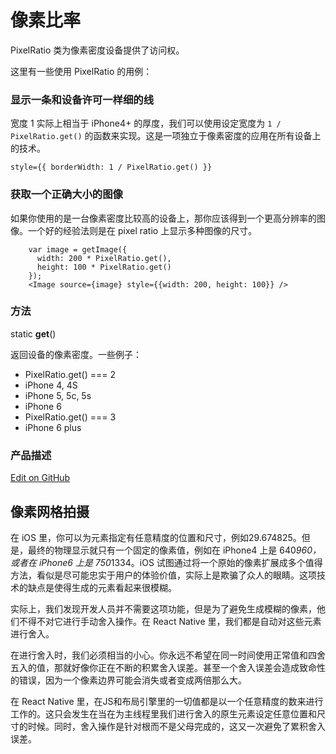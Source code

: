 # 像素比率 

PixelRatio 类为像素密度设备提供了访问权。

这里有一些使用 PixelRatio 的用例： 

### 显示一条和设备许可一样细的线 

宽度 1 实际上相当于 iPhone4+ 的厚度，我们可以使用设定宽度为 `1 / PixelRatio.get()` 的函数来实现。这是一项独立于像素密度的应用在所有设备上的技术。 

```
style={{ borderWidth: 1 / PixelRatio.get() }}
```

### 获取一个正确大小的图像 

如果你使用的是一台像素密度比较高的设备上，那你应该得到一个更高分辨率的图像。一个好的经验法则是在 pixel ratio 上显示多种图像的尺寸。

```
    var image = getImage({
	  width: 200 * PixelRatio.get(),
	  height: 100 * PixelRatio.get()
	});
    <Image source={image} style={{width: 200, height: 100}} />
```

### 方法 

static **get**()

返回设备的像素密度。一些例子：

- PixelRatio.get() === 2
 - iPhone 4, 4S
 - iPhone 5, 5c, 5s
 - iPhone 6
- PixelRatio.get() === 3
 - iPhone 6 plus

### 产品描述 

[Edit on GitHub](https://github.com/facebook/react-native/blob/master/docs/PixelRatio.md)

## 像素网格拍摄 

在 iOS 里，你可以为元素指定有任意精度的位置和尺寸，例如29.674825。但是，最终的物理显示就只有一个固定的像素值，例如在 iPhone4 上是 640*960，或者在 iPhone6 上是 750*1334。iOS 试图通过将一个原始的像素扩展成多个值得方法，看似是尽可能忠实于用户的体验价值，实际上是欺骗了众人的眼睛。这项技术的缺点是使得生成的元素看起来很模糊。

实际上，我们发现开发人员并不需要这项功能，但是为了避免生成模糊的像素，他们不得不对它进行手动舍入操作。在 React Native 里，我们都是自动对这些元素进行舍入。

在进行舍入时，我们必须相当的小心。你永远不希望在同一时间使用正常值和四舍五入的值，那就好像你正在不断的积累舍入误差。甚至一个舍入误差会造成致命性的错误，因为一个像素边界可能会消失或者变成两倍那么大。

在 React Native 里，在JS和布局引擎里的一切值都是以一个任意精度的数来进行工作的。这只会发生在当在为主线程里我们进行舍入的原生元素设定任意位置和尺寸的时候。同时，舍入操作是针对根而不是父母完成的，这又一次避免了累积舍入误差。



